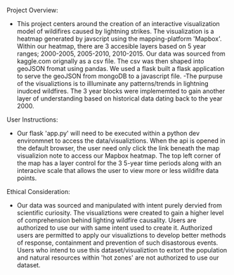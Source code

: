 Project Overview:
- This project centers around the creation of an interactive visualization model of wildifires caused by lightning strikes.  The visualization is a heatmap generated by javscript using the mapping-platform 'Mapbox'.  Within our heatmap, there are 3 accesible layers based on 5 year ranges; 2000-2005, 2005-2010, 2010-2015.  Our data was sourced from kaggle.com orignally as a csv file.  The csv was then shaped into geoJSON fromat using pandas.  We used a flask built a flask application to serve the geoJSON from mongoDB to a javascript file.
-The purpuse of the visualiztions is to illluminate any patterns/trends in lightning inudced wildfires.  The 3 year blocks were implememted to gain another layer of understanding based on historical data dating back to the year 2000.

User Instructions:
- Our flask 'app.py' will need to be executed within a python dev environmnet to access the data/visualiztions.  When the api is opened in the default browser, the user need only click the link beneath the map visualizion note to access our Mapbox heatmap.  The top left corner of the map has a layer control for the 3 5-year time periods along with an interacive scale that allows the user to view more or less wildifre data points.

Ethical Consideration:
- Our data was sourced and manipulated with intent purely dervied from scientific curiosity.  The visualiztions were created to gain a higher level of comprehension behind lighting wildfire causality.  Users are authorized to use our with same intent used to create it.  Authorized users are permitted to apply our visualiztions to develop better methods of response, containment and prevention of such disastorous events.  Users who intend to use this dataset/visualiztion to extort the population and natural resources within 'hot zones' are not authorized to use our dataset. 
